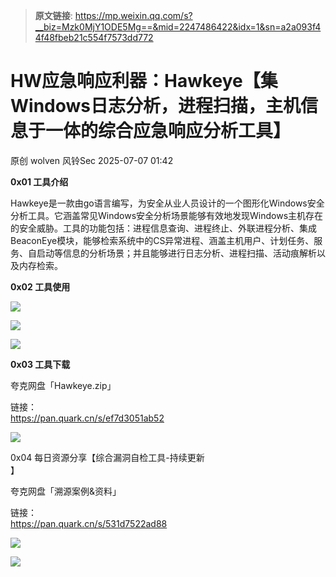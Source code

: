 > **原文链接**: https://mp.weixin.qq.com/s?__biz=Mzk0MjY1ODE5Mg==&mid=2247486422&idx=1&sn=a2a093f44f48fbeb21c554f7573dd772

#  HW应急响应利器：Hawkeye【集Windows日志分析，进程扫描，主机信息于一体的综合应急响应分析工具】  
原创 wolven  风铃Sec   2025-07-07 01:42  
  
**0x01 工具介绍**  
  
  
Hawkeye是一款由go语言编写，为安全从业人员设计的一个图形化Windows安全分析工具。它涵盖常见Windows安全分析场景能够有效地发现Windows主机存在的安全威胁。工具的功能包括：进程信息查询、进程终止、外联进程分析、集成BeaconEye模块，能够检索系统中的CS异常进程、涵盖主机用户、计划任务、服务、自启动等信息的分析场景；并且能够进行日志分析、进程扫描、活动痕解析以及内存检索。  
  
**0x02 工具使用**  
  
  
![](https://mmbiz.qpic.cn/mmbiz_png/qGTEdaLg0HlmLbbgOYM7woaJTupVTiaIRYPZ7j31bmI1ibnsFSON8xia7WXbTPKib9dejxbkyoD0ria2AkIG8j8gUuA/640?wx_fmt=png&from=appmsg "")  
  
![](https://mmbiz.qpic.cn/mmbiz_png/qGTEdaLg0HlmLbbgOYM7woaJTupVTiaIRPxLS6ycYFG4tBl1OZsDPWMMuJKKX5YaMgP8I1AEHo6Q8fTUt8BJvAQ/640?wx_fmt=png&from=appmsg "")  
  
![](https://mmbiz.qpic.cn/mmbiz_png/qGTEdaLg0HlmLbbgOYM7woaJTupVTiaIRnHTwAib53NhTjS0S8agmfx4QPNscoW8vkqnQLgNiajQ9whSWzYMBR1Hg/640?wx_fmt=png&from=appmsg "")  
  
**0x03 工具下载**  
  
夸克网盘「Hawkeye.zip」  
  
链接：  
https://pan.quark.cn/s/ef7d3051ab52  
  
![](https://mmbiz.qpic.cn/mmbiz_png/qGTEdaLg0HlmLbbgOYM7woaJTupVTiaIR3ibexfSWjQGFlZeq56sich78iacyJIt7zS9Y8GJiakcq4Sn8wpBiblYK3GA/640?wx_fmt=png&from=appmsg "")  
  
0x04 每日资源分享【综合漏洞自检工具-持续更新  
】  
  
夸克网盘「溯源案例&资料」  
  
链接：  
https://pan.quark.cn/s/531d7522ad88  
  
![](https://mmbiz.qpic.cn/mmbiz_png/qGTEdaLg0HlmLbbgOYM7woaJTupVTiaIRoQ7aMnL7DZpQNd1GKT9DYekYfSXFGUDSyBhnfYh5W1XxKo34W8PK5w/640?wx_fmt=png&from=appmsg "")  
  
![](https://mmbiz.qpic.cn/mmbiz_png/qGTEdaLg0HlmLbbgOYM7woaJTupVTiaIRyPapVXSspBJAMIYIxicyDgaPQBMxQbeZ0F8EnGJw8P9MKgwhEayh9hQ/640?wx_fmt=png&from=appmsg "")  
  
  
